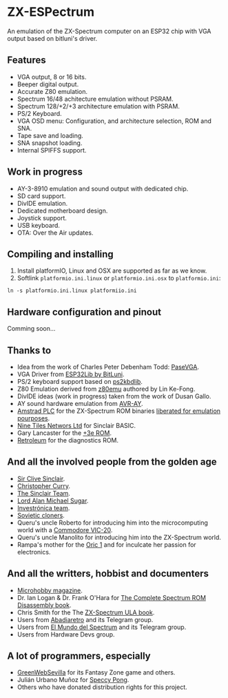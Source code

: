 # ZX-ESPectrum
An emulation of the ZX-Spectrum computer on an ESP32 chip with VGA output based on bitluni's driver.

## Features
- VGA output, 8 or 16 bits.
- Beeper digital output.
- Accurate Z80 emulation.
- Spectrum 16/48 achitecture emulation without PSRAM.
- Spectrum 128/+2/+3 architecture emulation with PSRAM.
- PS/2 Keyboard.
- VGA OSD menu: Configuration, and architecture selection, ROM and SNA.
- Tape save and loading.
- SNA snapshot loading.
- Internal SPIFFS support.

## Work in progress
- AY-3-8910 emulation and sound output with dedicated chip.
- SD card support.
- DivIDE emulation.
- Dedicated motherboard design.
- Joystick support.
- USB keyboard.
- OTA: Over the Air updates.

## Compiling and installing

1. Install platformIO, Linux and OSX are supported as far as we know.
2. Softlink `platformio.ini.linux` or `platformio.ini.osx` to `platformio.ini`:

  `ln -s platformio.ini.linux platformiio.ini`

## Hardware configuration and pinout

Comming soon...

## Thanks to
-  Idea from the work of Charles Peter Debenham Todd: [PaseVGA](https://github.com/retrogubbins/paseVGA).
-  VGA Driver from [ESP32Lib by BitLuni](https://github.com/bitluni/ESP32Lib).
- PS/2 keyboard support based on [ps2kbdlib](https://github.com/michalhol/ps2kbdlib).
- Z80 Emulation derived from [z80emu](https://github.com/anotherlin/z80emu) authored by Lin Ke-Fong.
- DivIDE ideas (work in progress) taken from the work of Dusan Gallo.
- AY sound hardware emulation from [AVR-AY](https://www.avray.ru/).
- [Amstrad PLC](http://www.amstrad.com) for the ZX-Spectrum ROM binaries [liberated for emulation pourposes](http://www.worldofspectrum.org/permits/amstrad-roms.txt).
- [Nine Tiles Networs Ltd](http://www.worldofspectrum.org/sinclairbasic/index.html) for Sinclair BASIC.
- Gary Lancaster for the [+3e ROM](http://www.worldofspectrum.org/zxplus3e/).
- [Retroleum](http://blog.retroleum.co.uk/electronics-articles/a-diagnostic-rom-image-for-the-zx-spectrum/) for the diagnostics ROM.

## And all the involved people from the golden age
  - [Sir Clive Sinclair](https://en.wikipedia.org/wiki/Clive_Sinclair).
  - [Christopher Curry](https://en.wikipedia.org/wiki/Christopher_Curry).
  - [The Sinclair Team](https://en.wikipedia.org/wiki/Sinclair_Research).
  - [Lord Alan Michael Sugar](https://en.wikipedia.org/wiki/Alan_Sugar).
  - [Investrónica team](https://es.wikipedia.org/wiki/Investr%C3%B3nica).
  - [Sovietic cloners](https://en.wikipedia.org/wiki/List_of_ZX_Spectrum_clones).
  - Queru's uncle Roberto for introducing him into the microcomputing world with a [Commodore VIC-20](https://en.wikipedia.org/wiki/Commodore_VIC-20).
  - Queru's uncle Manolito for introducing him into the ZX-Spectrum world.
  - Rampa's mother for the [Oric 1](https://en.wikipedia.org/wiki/Oric#Oric-1) and for inculcate her passion for electronics.

## And all the writters, hobbist and documenters
  - [Microhobby magazine](https://es.wikipedia.org/wiki/MicroHobby).
  - Dr. Ian Logan & Dr. Frank O'Hara for [The Complete Spectrum ROM Disassembly book](http://freestuff.grok.co.uk/rom-dis/).
  - Chris Smith for the The [ZX-Spectrum ULA book](http://www.zxdesign.info/book/).
  - Users from [Abadiaretro](https://abadiaretro.com/) and its Telegram group.
  - Users from [El Mundo del Spectrum](http://www.elmundodelspectrum.com/) and its Telegram group.
  - Users from Hardware Devs group.

## A lot of programmers, especially
  - [GreenWebSevilla](https://www.instagram.com/greenwebsevilla/) for its Fantasy Zone game and others.
  - Julián Urbano Muñoz for [Speccy Pong](https://www.instagram.com/greenwebsevilla/).
  - Others who have donated distribution rights for this project.